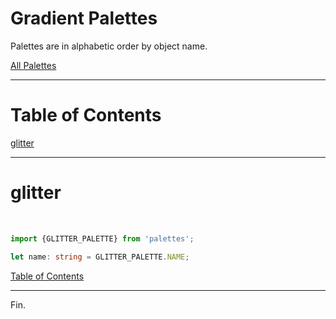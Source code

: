<!--suppress JSUnresolvedLibraryURL -->

# Gradient Palettes

Palettes are in alphabetic order by object name.

[All Palettes](./all-palettes.md)

----

# Table of Contents

[glitter](#glitter)

----

# glitter

<!-- Coolors Palette Widget -->
<script src="https://coolors.co/palette-widget/widget.js"></script>
<script data-id="09635237276120507">new CoolorsPaletteWidget("09635237276120507", ["fce3ec","f8b9ce","f490b1","f06090","ec417a"],"glitter"); </script>
<br/>

````typescript
import {GLITTER_PALETTE} from 'palettes';

let name: string = GLITTER_PALETTE.NAME;
````

[Table of Contents](#table-of-contents)

----

Fin.
